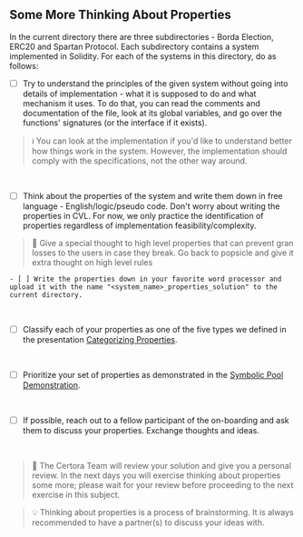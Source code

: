 ## Some More Thinking About Properties

In the current directory there are three subdirectories - Borda Election, ERC20 and Spartan Protocol. Each subdirectory contains a system implemented in Solidity. For each of the systems in this directory, do as follows:

- [ ] Try to understand the principles of the given system without going into details of implementation - what it is supposed to do and what mechanism it uses.
To do that, you can read the comments and documentation of the file, look at its global variables, and go over the functions' signatures (or the interface if it exists).

> :information_source: You can look at the implementation if you'd like to understand better how things work in the system. However, the implementation should comply with the specifications, not the other way around.

</br>

- [ ] Think about the properties of the system and write them down in free language - English/logic/pseudo code.
Don't worry about writing the properties in CVL. For now, we only practice the identification of properties regardless of implementation feasibility/complexity. 

> :memo: Give a special thought to high level properties that can prevent gran losses to the users in case they break. Go back to popsicle and give it extra thought on high level rules

    - [ ] Write the properties down in your favorite word processor and upload it with the name "<system_name>_properties_solution" to the current directory.

</br>

- [ ] Classify each of your properties as one of the five types we defined in the presentation [Categorizing Properties](../../06.Lesson_ThinkingProperties/Categorizing_Properties.pdf).

</br>

- [ ] Prioritize your set of properties as demonstrated in the [Symbolic Pool Demonstration](../SymbolicPoolDemonstration/propertiesList.md).

</br>

- [ ] If possible, reach out to a fellow participant of the on-boarding and ask them to discuss your properties. Exchange thoughts and ideas.

</br>

> :memo: The Certora Team will review your solution and give you a personal review. In the next days you will exercise thinking about properties some more; please wait for your review before proceeding to the next exercise in this subject.

> :bulb: Thinking about properties is a process of brainstorming. It is always recommended to have a partner(s) to discuss your ideas with.
